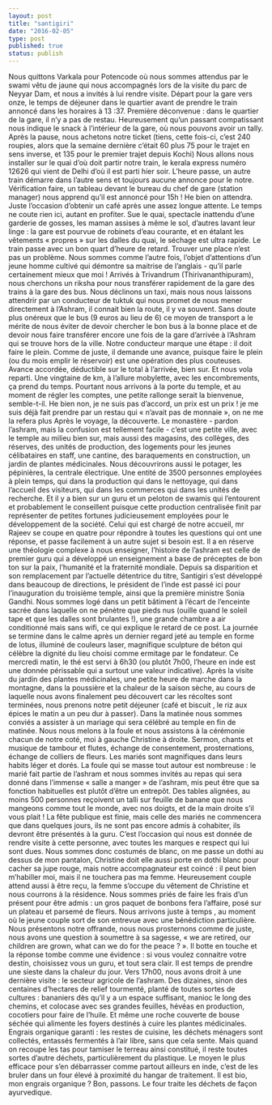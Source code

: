 ```yaml
---
layout: post
title: "santigiri"
date: "2016-02-05"
type: post
published: true
status: publish
---
```


Nous quittons Varkala pour Potencode où nous sommes attendus par le swami vêtu de jaune qui nous accompagnés lors de la visite du parc de Neyyar Dam, et nous a invités à lui rendre visite. Départ pour la gare vers onze, le temps de déjeuner dans le quartier avant de prendre le train annoncé dans les horaires à 13 :37. Première déconvenue : dans le quartier de la gare, il n’y a pas de restau. Heureusement qu’un passant compatissant nous indique le snack à l’intérieur de la gare, où nous pouvons avoir un tally. Après la pause, nous achetons notre ticket (tiens, cette fois-ci, c’est 240 roupies, alors que la semaine dernière c’était 60 plus 75 pour le trajet en sens inverse, et 135 pour le premier trajet depuis Kochi) Nous allons nous installer sur le quai d’où doit partir notre train, le kerala express numéro 12626 qui vient de Delhi d’où il est parti hier soir. L’heure passe, un autre train démarre dans l’autre sens et toujours aucune annonce pour le notre. Vérification faire, un tableau devant le bureau du chef de gare (station manager) nous apprend qu’il est annoncé pour 15h ! He bien on attendra. Juste l’occasion d’obtenir un café après une assez longue attente. Le temps ne coute rien ici, autant en profiter. Sue le quai, spectacle inattendu d’une garderie de gosses, les maman assises à même le sol, d’autres lavant leur linge : la gare est pourvue de robinets d’eau courante, et en étalant les vêtements « propres » sur les dalles du quai, le séchage est ultra rapide. Le train passe avec un bon quart d’heure de retard. Trouver une place n’est pas un problème. Nous sommes comme l’autre fois, l’objet d’attentions d’un jeune homme cultivé qui démontre sa maitrise de l’anglais - qu’il parle certainement mieux que moi ! Arrivés à Trivandrum (Thirivananthipuram), nous cherchons un riksha pour nous transférer rapidement de la gare des trains à la gare des bus. Nous déclinons un taxi, mais nous nous laissons attendrir par un conducteur de tuktuk qui nous promet de nous mener directement à l’Ashram, il connait bien la route, il y va souvent. Sans doute plus onéreux que le bus (9 euros au lieu de 6) ce moyen de transport a le mérite de nous éviter de devoir chercher le bon bus à la bonne place et de devoir nous faire transférer encore une fois de la gare d’arrivée à l’Ashram qui se trouve hors de la ville. Notre conducteur marque une étape : il doit faire le plein. Comme de juste, il demande une avance, puisque faire le plein (ou du mois emplir le réservoir) est une opération des plus couteuses. Avance accordée, déductible sur le total à l’arrivée, bien sur. Et nous vola reparti. Une vingtaine de km, à l’allure mobylette, avec les encombrements, ça prend du temps. Pourtant nous arrivons à la porte du temple, et au moment de régler les comptes, une petite rallonge serait la bienvenue, semble-t-il. He bien non, je ne suis pas d’accord, un prix est un prix ! je me suis déjà fait prendre par un restau qui « n’avait pas de monnaie », on ne me la refera plus Après le voyage, la découverte. Le monastère - pardon l’ashram, mais la confusion est tellement facile - c’est une petite ville, avec le temple au milieu bien sur, mais aussi des magasins, des collèges, des réserves, des unités de production, des logements pour les jeunes célibataires en staff, une cantine, des baraquements en construction, un jardin de plantes médicinales. Nous découvrirons aussi le potager, les pépinières, la centrale électrique. Une entité de 3500 personnes employées à plein temps, qui dans la production qui dans le nettoyage, qui dans l’accueil des visiteurs, qui dans les commerces qui dans les unités de recherche. Et il y a bien sur un guru et un peloton de swamis qui l’entourent et probablement le conseillent puisque cette production centralisée finit par représenter de petites fortunes judicieusement employées pour le développement de la société. Celui qui est chargé de notre accueil, mr Rajeev se coupe en quatre pour répondre à toutes les questions qui ont une réponse, et passe facilement à un autre sujet si besoin est. Il a en réserve une théologie complexe à nous enseigner, l’histoire de l’ashram est celle de premier guru qui a développé un enseignement a base de préceptes de bon ton sur la paix, l’humanité et la fraternité mondiale. Depuis sa disparition et son remplacement par l’actuelle détentrice du titre, Santigiri s’est développé dans beaucoup de directions, le président de l’inde est passé ici pour l’inauguration du troisième temple, ainsi que la première ministre Sonia Gandhi. Nous sommes logé dans un petit bâtiment à l’écart de l’enceinte sacrée dans laquelle on ne pénètre que pieds nus (ouille quand le soleil tape et que les dalles sont brulantes !), une grande chambre a air conditionné mais sans wifi, ce qui explique le retard de ce post. La journée se termine dans le calme après un dernier regard jeté au temple en forme de lotus, illuminé de couleurs laser, magnifique sculpture de béton qui célèbre la dignité du lieu choisi comme ermitage par le fondateur. Ce mercredi matin, le thé est servi à 6h30 (ou plutôt 7h00, l’heure en inde est une donnée périssable qui a surtout une valeur indicative). Après la visite du jardin des plantes médicinales, une petite heure de marche dans la montagne, dans la poussière et la chaleur de la saison sèche, au cours de laquelle nous avons finalement peu découvert car les récoltes sont terminées, nous prenons notre petit déjeuner (café et biscuit , le riz aux épices le matin a un peu dur à passer). Dans la matinée nous sommes conviés a assister à un mariage qui sera célébré au temple en fin de matinée. Nous nous melons à la foule et nous assistons à la cérémonie chacun de notre coté, moi à gauche Christine à droite. Sermon, chants et musique de tambour et flutes, échange de consentement, prosternations, échange de colliers de fleurs. Les mariés sont magnifiques dans leurs habits léger et dorés. La foule qui se masse tout autour est nombreuse : le marié fait partie de l’ashram et nous sommes invités au repas qui sera donné dans l’immense « salle a manger » de l’ashram, mis peut être que sa fonction habituelles est plutôt d’être un entrepôt. Des tables alignées, au moins 500 personnes reçoivent un talli sur feuille de banane que nous mangeons comme tout le monde, avec nos doigts, et de la main droite s’il vous plait ! La fête publique est finie, mais celle des mariés ne commencera que dans quelques jours, ils ne sont pas encore admis à cohabiter, ils devront être présentés à la guru. C’est l’occasion qui nous est donnée de rendre visite à cette personne, avec toutes les marques e respect qui lui sont dues. Nous sommes donc costumés de blanc, on me passe un dothi au dessus de mon pantalon, Christine doit elle aussi porte en dothi blanc pour cacher sa jupe rouge, mais notre accompagnateur est coincé : il peut bien m’habiller moi, mais il ne touchera pas ma femme. Heureusement couple attend aussi à être reçu, la femme s’occupe du vêtement de Christine et nous courrons à la résidence. Nous sommes priés de faire les frais d’un présent pour être admis : un gros paquet de bonbons fera l’affaire, posé sur un plateau et parsemé de fleurs. Nous arrivons juste à temps , au moment où le jeune couple sort de son entrevue avec une bénédiction particulière. Nous présentons notre offrande, nous nous prosternons comme de juste, nous avons une question à soumettre à sa sagesse, « we are retired, our children are grown, what can we do for the peace ? ». Il botte en touche et la réponse tombe comme une évidence : si vous voulez connaitre votre destin, choisissez vous un guru, et tout sera clair. Il est temps de prendre une sieste dans la chaleur du jour. Vers 17h00, nous avons droit à une dernière visite : le secteur agricole de l’ashram. Des dizaines, sinon des centaines d’hectares de relief tourmenté, planté de toutes sortes de cultures : bananiers dès qu’il y a un espace suffisant, manioc le long des chemins, et colocase avec ses grandes feuilles, hévéas en production, cocotiers pour faire de l’huile. Et même une roche couverte de bouse séchée qui alimente les foyers destinés à cuire les plantes médicinales. Engrais organique garanti : les restes de cuisine, les déchets ménagers sont collectés, entassés fermentés à l’air libre, sans que cela sente. Mais quand on recoupe les tas pour tamiser le terreau ainsi constitué, il reste toutes sortes d’autre déchets, particulièrement du plastique. Le moyen le plus efficace pour s’en débarrasser comme partout ailleurs en inde, c’est de les bruler dans un four élevé à proximité du hangar de traitement. Il est bio, mon engrais organique ? Bon, passons. Le four traite les déchets de façon ayurvedique.
